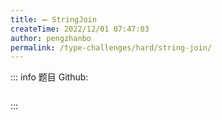 ```yaml
---
title: ➖ StringJoin
createTime: 2022/12/01 07:47:03
author: pengzhanbo
permalink: /type-challenges/hard/string-join/
---
```


::: info 题目
Github: []()

```ts
```
:::
